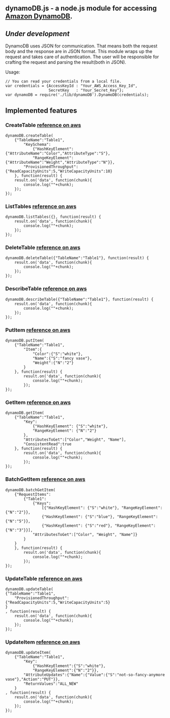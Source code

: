 ## dynamoDB.js - a node.js module for accessing [Amazon DynamoDB](http://aws.amazon.com/dynamodb/ "click to go to Amazon DynamoDB").
## *Under development*

DynamoDB uses JSON for communication. That means both the request body and the response are in JSON format. This module wraps up the request and takes care of authentication. The user will be responsible for crafting the request and parsing the result(both in JSON).

Usage:

    // You can read your credentials from a local file.
    var credentials = {AccessKeyId : "Your_AWS_Access_Key_Id", 
                       SecretKey   : "Your_Secret_Key"}; 
    var dynamoDB = require('./lib/dynamoDB').DynamoDB(credentials);

## Implemented features
### CreateTable [reference on aws](http://docs.amazonwebservices.com/amazondynamodb/latest/developerguide/API_CreateTable.html)

    dynamoDB.createTable(
        {"TableName":"Table1",
            "KeySchema":
                {"HashKeyElement":{"AttributeName":"Color","AttributeType":"S"},
                "RangeKeyElement":{"AttributeName":"Weight","AttributeType":"N"}},
            "ProvisionedThroughput":{"ReadCapacityUnits":5,"WriteCapacityUnits":10}
        }, function(result) {
        result.on('data', function(chunk){
            console.log(""+chunk);
        });
    });

### ListTables [reference on aws](http://docs.amazonwebservices.com/amazondynamodb/latest/developerguide/API_ListTables.html)

    dynamoDB.listTables({}, function(result) {
        result.on('data', function(chunk){
            console.log(""+chunk);
        });
    });

### DeleteTable [reference on aws](http://docs.amazonwebservices.com/amazondynamodb/latest/developerguide/API_DeleteTable.html)

    dynamoDB.deleteTable({"TableName":"Table1"}, function(result) {
        result.on('data', function(chunk){
            console.log(""+chunk);
        });
    });

### DescribeTable [reference on aws](http://docs.amazonwebservices.com/amazondynamodb/latest/developerguide/API_DescribeTable.html)

    dynamoDB.describeTable({"TableName":"Table1"}, function(result) {
        result.on('data', function(chunk){
            console.log(""+chunk);
        });
    });


### PutItem [reference on aws](http://docs.amazonwebservices.com/amazondynamodb/latest/developerguide/API_PutItem.html)

    dynamoDB.putItem(
        {"TableName":"Table1",
            "Item":{
                "Color":{"S":"white"},
                "Name":{"S":"fancy vase"},
                "Weight":{"N":"2"}
            }
        }, function(result) {
            result.on('data', function(chunk){
                console.log(""+chunk);
            });
    });

### GetItem [reference on aws](http://docs.amazonwebservices.com/amazondynamodb/latest/developerguide/API_GetItem.html)

    dynamoDB.getItem(
        {"TableName":"Table1",
            "Key":
                {"HashKeyElement": {"S":"white"},
                "RangeKeyElement": {"N":"2"}
            },
            "AttributesToGet":["Color","Weight", "Name"],
            "ConsistentRead":true
        }, function(result) {
            result.on('data', function(chunk){
                console.log(""+chunk);
            });
    });

### BatchGetItem [reference on aws](http://docs.amazonwebservices.com/amazondynamodb/latest/developerguide/API_BatchGetItem.html)

    dynamoDB.batchGetItem(
        {"RequestItems":
            {"Table1": 
                {"Keys": 
                    [{"HashKeyElement": {"S":"white"}, "RangeKeyElement":{"N":"2"}},
                    {"HashKeyElement": {"S":"blue"}, "RangeKeyElement":{"N":"5"}},
                    {"HashKeyElement": {"S":"red"}, "RangeKeyElement":{"N":"3"}}],
                "AttributesToGet":["Color", "Weight", "Name"]}
            }
        }
        }, function(result) {
            result.on('data', function(chunk){
                console.log(""+chunk);
            });
    });

### UpdateTable [reference on aws](http://docs.amazonwebservices.com/amazondynamodb/latest/developerguide/API_UpdateTable.html)
    dynamoDB.updateTable(
    {"TableName":"Table1",
        "ProvisionedThroughput":{"ReadCapacityUnits":5,"WriteCapacityUnits":5}
    }
    , function(result) {
        result.on('data', function(chunk){
            console.log(""+chunk);
        });
    });

### UpdateItem [reference on aws](http://docs.amazonwebservices.com/amazondynamodb/latest/developerguide/API_UpdateItem.html)
    dynamoDB.updateItem(
        {"TableName":"Table1",
            "Key":
                {"HashKeyElement":{"S":"white"},
                "RangeKeyElement":{"N":"2"}},
            "AttributeUpdates":{"Name":{"Value":{"S":"not-so-fancy-anymore vase"},"Action":"PUT"}},
            "ReturnValues":"ALL_NEW"
        }
    , function(result) {
        result.on('data', function(chunk){
            console.log(""+chunk);
        });
    });

